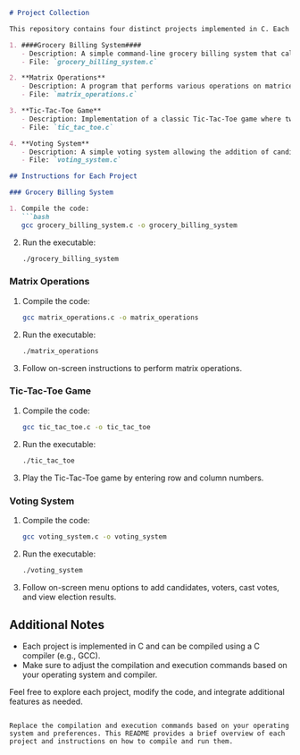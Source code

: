 
```markdown
# Project Collection

This repository contains four distinct projects implemented in C. Each project focuses on a specific domain:

1. ####Grocery Billing System####
   - Description: A simple command-line grocery billing system that calculates the total amount for items purchased.
   - File: `grocery_billing_system.c`

2. **Matrix Operations**
   - Description: A program that performs various operations on matrices, including addition, subtraction, multiplication, division, transpose, and inverse.
   - File: `matrix_operations.c`

3. **Tic-Tac-Toe Game**
   - Description: Implementation of a classic Tic-Tac-Toe game where two players take turns marking spaces in a 3x3 grid.
   - File: `tic_tac_toe.c`

4. **Voting System**
   - Description: A simple voting system allowing the addition of candidates and voters, casting votes, and displaying election results.
   - File: `voting_system.c`

## Instructions for Each Project

### Grocery Billing System

1. Compile the code:
   ```bash
   gcc grocery_billing_system.c -o grocery_billing_system
   ```

2. Run the executable:
   ```bash
   ./grocery_billing_system
   ```

### Matrix Operations

1. Compile the code:
   ```bash
   gcc matrix_operations.c -o matrix_operations
   ```

2. Run the executable:
   ```bash
   ./matrix_operations
   ```

3. Follow on-screen instructions to perform matrix operations.

### Tic-Tac-Toe Game

1. Compile the code:
   ```bash
   gcc tic_tac_toe.c -o tic_tac_toe
   ```

2. Run the executable:
   ```bash
   ./tic_tac_toe
   ```

3. Play the Tic-Tac-Toe game by entering row and column numbers.

### Voting System

1. Compile the code:
   ```bash
   gcc voting_system.c -o voting_system
   ```

2. Run the executable:
   ```bash
   ./voting_system
   ```

3. Follow on-screen menu options to add candidates, voters, cast votes, and view election results.

## Additional Notes

- Each project is implemented in C and can be compiled using a C compiler (e.g., GCC).
- Make sure to adjust the compilation and execution commands based on your operating system and compiler.

Feel free to explore each project, modify the code, and integrate additional features as needed.
```

Replace the compilation and execution commands based on your operating system and preferences. This README provides a brief overview of each project and instructions on how to compile and run them.
